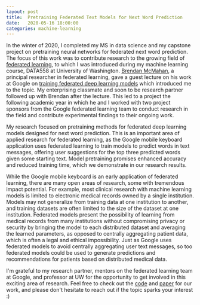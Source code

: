 ```yaml
---
layout: post
title:  Pretraining Federated Text Models for Next Word Prediction
date:   2020-05-16 18:00:00
categories: machine-learning
---
```


In the winter of 2020, I completed my MS in data science and my capstone project on pretraining neural networks for federated next word prediction.  The focus of this work was to contribute research to the growing field of [federated learning](https://ai.googleblog.com/2017/04/federated-learning-collaborative.html), to which I was introduced during my machine learning course, DATA558 at University of Washington.  [Brendan McMahan](https://research.google/people/author35837/), a principal researcher in federated learning, gave a guest lecture on his work at Google on [training federated deep learning models](https://arxiv.org/abs/1602.05629) which introduced me to the topic.  My enterprising classmate and soon to be research partner followed up with Brendan after the lecture.  This led to a project the following academic year in which he and I worked with two project sponsors from the Google federated learning team to conduct research in the field and contribute experimental findings to their ongoing work.

My research focused on pretraining methods for federated deep learning models designed for next word prediction.  This is an important area of applied research for federated learning, as the Google mobile keyboard application uses federated learning to train models to predict words in text messages, offering user suggestions for the top three predicted words given some starting text.  Model pretraining promises enhanced accuracy and reduced training time, which we demonstrate in our research results.

While the Google mobile keyboard is an early application of federated learning, there are many open areas of research, some with tremendous impact potential.  For example, most clinical research with machine learning models is limited to electronic medical records owned by a single institution.  Models may not generalize from training data at one institution to another, and training datasets are often limited to the size of the dataset at one institution.  Federated models present the possibility of learning from medical records from many institutions without compromising privacy or security by bringing the model to each distributed dataset and averaging the learned parameters, as opposed to centrally aggregating patient data, which is often a legal and ethical impossibility. Just as Google uses federated models to avoid centrally aggregating user text messages, so too federated models could be used to generate predictions and recommendations for patients based on distributed medical data.

I'm grateful to my research partner, mentors on the federated learning team at Google, and professor at UW for the opportunity to get involved in this exciting area of research.  Feel free to check out the [code](https://github.com/federated-learning-experiments/fl-text-models) and [paper](https://arxiv.org/abs/2005.04828) for our work, and please don't hesitate to reach out if the topic sparks your interest :)
